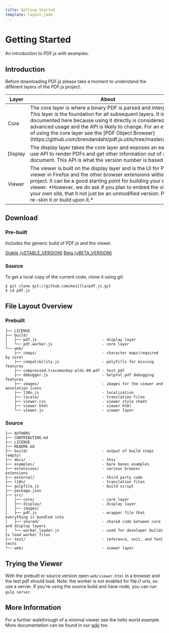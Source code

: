 ```yaml
---
title: Getting Started
template: layout.jade
---
```


# Getting Started

An introduction to PDF.js with examples.

## Introduction

Before downloading PDF.js please take a moment to understand the different layers of the PDF.js project.

<table class="table">
  <thead>
    <tr>
      <th>Layer</th>
      <th>About</th>
    </tr>
  </thead>
  <tbody>
    <tr>
      <td>Core</td>
      <td>The core layer is where a binary PDF is parsed and interpreted. This layer is the foundation for all subsequent layers. It is not documented here because using it directly is considered an advanced usage and the API is likely to change. For an example of using the core layer see the [PDF Object Browser](https://github.com/brendandahl/pdf.js.utils/tree/master/browser)
      </td>
    </tr>
    <tr>
      <td>Display</td>
      <td>The display layer takes the core layer and exposes an easier to use API to render PDFs and get other information out of a document. This API is what the version number is based on.</td>
    </tr>
    <tr>
      <td>Viewer</td>
      <td>The viewer is built on the display layer and is the UI for PDF viewer in Firefox and the other browser extensions within the project. It can be a good starting point for building your own viewer. *However, we do ask if you plan to embed the viewer in your own site, that it not just be an unmodified version. Please re-skin it or build upon it.*</td>
    </tr>
  </tbody>
</table>

## Download

<div class="row">
  <div class="col-md-6">
    <h3>Pre-built</h3>
    <p>
      Includes the generic build of PDF.js and the viewer.
    </p>
    <span class="btn-group-vertical centered">
      <a type="button" class="btn btn-primary" href="https://github.com/mozilla/pdf.js/releases/download/vSTABLE_VERSION/pdfjs-STABLE_VERSION-dist.zip">Stable (vSTABLE_VERSION)</a>
      <a type="button" class="btn btn-warning" href="https://github.com/mozilla/pdf.js/releases/download/vBETA_VERSION/pdfjs-BETA_VERSION-dist.zip">Beta (vBETA_VERSION)</a>
    </span>
  </div>
  <div class="col-md-6">
    <h3>Source</h3>
    To get a local copy of the current code, clone it using git:
    <pre><code>$ git clone git://github.com/mozilla/pdf.js.git
$ cd pdf.js
</code></pre>
  </div>
</div>

## File Layout Overview

### Prebuilt

```
├── LICENSE
├── build/
│   ├── pdf.js                             - display layer
│   └── pdf.worker.js                      - core layer
└── web/
    ├── cmaps/                             - character maps(required by core)
    ├── compatibility.js                   - polyfills for missing features
    ├── compressed.tracemonkey-pldi-09.pdf - test pdf
    ├── debugger.js                        - helpful pdf debugging features
    ├── images/                            - images for the viewer and annotation icons
    ├── l10n.js                            - localization
    ├── locale/                            - translation files
    ├── viewer.css                         - viewer style sheet
    ├── viewer.html                        - viewer html
    └── viewer.js                          - viewer layer
```

### Source

```
├── AUTHORS
├── CONTRIBUTING.md
├── LICENSE
├── README.md
├── build/                                 - output of build steps (empty)
├── docs/                                  - this
├── examples/                              - bare bones examples
├── extensions/                            - various browser extensions
├── external/                              - third party code
├── l10n/                                  - translation files
├── gulpfile.js                            - build script
├── package.json
├── src/
│   ├── core/                              - core layer
│   ├── display/                           - display layer
│   ├── images/
│   ├── pdf.js                             - wrapper file that everything is bundled into
│   ├── shared/                            - shared code between core and display layers
│   └── worker_loader.js                   - used for developer builds to load worker files
├── test/                                  - reference, unit, and font tests
└── web/                                   - viewer layer
```

## Trying the Viewer

With the prebuilt or source version open `web/viewer.html` in a browser and the test pdf should load. Note: the worker is not enabled for file:// urls, so use a server. If you're using the source build and have node, you can run `gulp server`.

## More Information

For a further walkthrough of a minimal viewer see the hello world example. More documentation can be found in our [wiki](https://github.com/mozilla/pdf.js/wiki) too.
